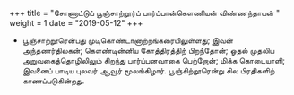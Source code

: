 ﻿+++
title = "சோணாட்டுப் பூஞ்சாற்றூர்ப் பார்ப்பான்கௌணியன் விண்ணந்தாயன்  "
weight = 1
date = "2019-05-12"
+++


-  பூஞ்சாற்றூரென்பது முடிகொண்டானாற்றங்கரையிலுள்ளது; இவன் அந்தணர்திலகன்; கௌண்டின்னிய கோத்திரத்திற் பிறந்தோன்; ஓதல் முதலிய அறுவகைத்தொழிலிலும் சிறந்து பார்ப்பனவாகை பெற்றோன்; மிக்க கொடையாளி; இவனைப் பாடிய புலவர் ஆவூர் மூலங்கிழார். பூஞ்சிற்றூரென்று சில பிரதிகளிற் காணப்படுகின்றது. 
  
